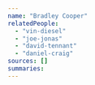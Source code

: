 ```yaml
---
name: "Bradley Cooper"
relatedPeople:
  - "vin-diesel"
  - "joe-jonas"
  - "david-tennant"
  - "daniel-craig"
sources: []
summaries:
---
```


